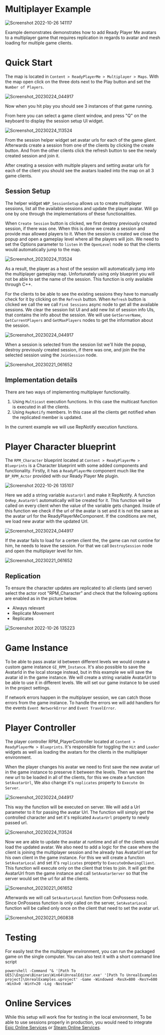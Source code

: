 # Multiplayer Example

![Screenshot 2022-10-26 141117](https://user-images.githubusercontent.com/108666572/198023314-57c84fbc-6221-4cd2-b7df-743eb4485f72.png)

Example demonstrates demonstrates how to add Ready Player Me avatars to a multiplayer game that requires replication in regards to avatar and mesh loading for multiple game clients.

# Quick Start

The map is located in `Content > ReadyPlayerMe > Multiplayer > Maps`. With the map open click on the three dots next to the Play button and set the `Number of Players`.

![Screenshot_20230224_044917](https://github.com/readyplayerme/UnrealExamples/assets/3124894/493b3906-aede-43e4-ab90-9816d93d4761)

Now when you hit play you should see 3 instances of that game running.

From here you can select a game client window, and press "Q" on the keyboard to display the session setup UI widget.

![Screenshot_20230224_113524](https://github.com/readyplayerme/UnrealExamples/assets/3124894/38f416e6-2772-42a7-95a7-e998e0b79c1f)

From the session helper widget set avatar urls for each of the game glient. Afterwards create a session from one of the clients by clicking the create button. And from the other clients click the refresh button to see the newly created session and join it.

After creating a session with multiple players and setting avatar urls for each of the client you should see the avatars loaded into the map on all 3 game clients.

## Session Setup

The helper widget `WBP_SessionSetup` allows us to create multiplayer sessions, list all the available sessions and update the player avatar. Will go one by one through the implementations of these functionalities.

When `Create Session` button is clicked, we first destroy previously created session, if there was one.
When this is done we create a session and provide max allowed players to it.
When the session is created we close the popup and open a gameplay level where all the players will join. We need to set the Options parameter to `listen` in the `OpenLevel` node so that the clients would automatically jump to the map.

![Screenshot_20230224_113524](https://github.com/readyplayerme/UnrealExamples/assets/3124894/decfa1cb-0a49-49fc-aac2-e6862f369a15)

As a result, the player as a host of the session will automatically jump into the multiplayer gameplay map.
Unfortunately using only blueprint you will not be able to set the name of the session. This function is only available through C++.

For the clients to be able to see the existing sessions they have to manually check for it by clicking on the `Refresh` button.
When `Refresh` button is clicked we call the we call `Find Sessions` async node to get all the available sessions.
We clear the session list UI and add new list of session info UIs, that contains the info about the session.
We will use `GetServerName`, `GetCurrentPlayers` and `GetMaxPlayers` nodes to get the information about the session.

![Screenshot_20230224_044917](https://github.com/readyplayerme/UnrealExamples/assets/3124894/231c037a-00da-41c5-ac20-03442ce73f19)

When a session is selected from the session list we'll hide the popup, destroy previously created session, if there was one, and join the the selected session using the `JoinSession` node.

![Screenshot_20230221_061652](https://github.com/readyplayerme/UnrealExamples/assets/3124894/ecfefd1c-469e-4eaa-a1a1-bc88cf9668ce)

## Implementation details

There are two ways of implementing multiplayer functionality.
1. Using `Multicast` execution functions. In this case the multicast function is executed in all the clients.
2. Using `RepNotify` members. In this case all the clients get notified when the replicated member is updated.

In the current example we will use RepNotify execution functions.

# Player Character blueprint

The `RPM_Character` blueprint located at `Content > ReadyPlayerMe > Blueprints` is a Character blueprint with some added components and functionality.
Firstly, it has a `ReadyPlayerMe` component much like the `BP_RPM_Actor` provided with our Ready Player Me plugin.

![Screenshot 2022-10-26 135107](https://user-images.githubusercontent.com/108666572/198021112-6ded3295-fc37-4d2a-b6ae-63c9ae9e27df.png)

Here we add a string variable `AvatarUrl` and make it RepNotify. A function `OnRep_AvatarUrl` automatically will be created for it.
This function will be called on every client when the value of the variable gets changed.
Inside of this function we check if the url of the avatar is set and it is not the same as the avatar url for the ReadyPlayerMeComponent.
If the conditions are met, we load new avatar with the updated Url.

![Screenshot_20230224_044917](https://github.com/readyplayerme/UnrealExamples/assets/3124894/546866ca-2101-4d03-9028-61880b86408f)

If the avatar fails to load for a certen client the, the game can not contine for him, he needs to leave the session.
For that we call `DestroySession` node and open the multiplayer level for him.

![Screenshot_20230221_061652](https://github.com/readyplayerme/UnrealExamples/assets/3124894/a1d27ada-647b-47cf-99ce-b3eed7a4e270)

## Replication

To ensure the character updates are replicated to all clients (and server) select the actor root "RPM_Character" and check that the following options are enabled as in the picture below.
- Always relevant
- Replicate Movement
- Replicates

![Screenshot 2022-10-26 135223](https://user-images.githubusercontent.com/108666572/198021230-a8ca4ea4-f5a7-4e41-8409-a044825e1688.png)

# Game Instance

To be able to pass avatar id between different levels we would create a custom game instance `GI_RPM_Instance`.
It's also possible to save the AvatarId in the local storage instead, but in this example we will save the avatar id in the game instance.
We will create a string variable AvatarUrl to be able to use it in different levels.
We will set our game instance to be used in the project settings.

If network errors happen in the multiplayer session, we can catch those errors from  the game instance.
To handle the errors we will add handlers for the events `Event NetworkError` and `Event TravelError`.

# Player Controller

The player controller RPM_PlayerController located at `Content > ReadyPlayerMe > Blueprints`.
It's responsible for toggling the `Hit` and `Loader` widgets as well as loading the avatars for the clients in the multiplayer environment.

When the player changes his avatar we need to first save the new avatar url in the game instance to preserve it between the levels.
Then we want the new url to be loaded in all of the clients, for this we create a function `SetAvatarUrl`, We also change it's `replicates` property to `Execute On Server`.

![Screenshot_20230224_044917](https://github.com/readyplayerme/UnrealExamples/assets/3124894/eb11da88-baf6-4117-b2d5-3fca99c35efa)

This way the function will be executed on server. We will add a Url parameter to it for passing the avatar Url.
The function will simply get the controlled character and set it's replicated `AvatarUrl` property to newly passed url.

![Screenshot_20230224_113524](https://github.com/readyplayerme/UnrealExamples/assets/3124894/72c6a0a6-8af8-490f-822a-c36e624b7a73)

Now we are able to update the avatar at runtime and all of the clients would load the updated avatar.
We also need to add a logic for the case where the client is joining the multiplayer session and he already has AvatarUrl set for his own client in the game instance.
For this we will create a function `SetAvatarLocal` and set it's `replicates` property to `ExecuteOnOwningClient`. This function will execute only on the client that tries to join.
It will get the AvatarUrl from the game instance and call `SetAvatarServer` so that the server would set the url for all the clients.

![Screenshot_20230221_061652](https://github.com/readyplayerme/UnrealExamples/assets/3124894/d98867a5-5b8e-4c7b-a8b0-e8d4fad1ecc7)

Afterwards we will call `SetAvatarLocal` function from OnPossess node. Since OnPossess function is only called on the server, `SetAvatarLocal` function will be called only once on the client that need to set the avatar url.

![Screenshot_20230221_060838](https://github.com/readyplayerme/UnrealExamples/assets/3124894/055ede20-e3a9-4475-960a-6a970a590f13)

# Testing
For easily test the the multiplayer environment, you can run the packaged game on the single computer. You can also test it with a short command line script

```
powershell -Command "& '[Path To UE5]\Engine\Binaries\Win64\UnrealEditor.exe' '[Path To UnrealExamples project]\UnrealExamples.uproject' -Game -Windowed -ResX=800 -ResY=600 -WinX=0 -WinY=20 -Log -Nosteam"
```

# Online Services
While this setup will work fine for testing in the local environment, To be able to use sessions properly in production, you would need to integrate [Epic Online Services](https://docs.unrealengine.com/5.2/en-US/online-subsystem-eos-plugin-in-unreal-engine/) or [Steam Online Services](https://docs.unrealengine.com/5.2/en-US/online-subsystem-steam-interface-in-unreal-engine/).
